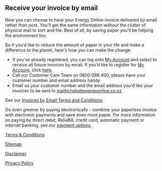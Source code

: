 
 	
## Receive your invoice by email
 
Now you can choose to have your Energy Online invoice delivered by email rather than post.  You'll get the same information without the clutter of physical mail to sort and file.  Best of all, by saving paper you’ll be helping the environment too.

So if you’d like to reduce the amount of paper in your life and make a difference to the planet, here's how you can make the change:

- If you've already registered, you can log onto [My Account](http://www.energyonline.co.nz/Default.aspx?tabid=204) and select to receive all future invoices by email.  If you'd like to register for [My Account](http://www.energyonline.co.nz/Default.aspx?tabid=204), click [here](http://www.energyonline.co.nz/Default.aspx?tabid=204).
- Call our Customer Care Team on 0800 086 400; please have your customer number and email address handy
- Email us your customer number and the email address you'd like your invoices to be sent to <mailto:help@energyonline.co.nz>


See our [Invoices by Email Terms and Conditions](http://www.energyonline.co.nz/Default.aspx?tabid=203).

Go even greener by paying electronically - combine your paperless invoice with electronic payments and save even more paper.  For more information on paying by direct debit, ReliaBill, credit card, automatic payment or internet banking, see our [payment options](http://www.energyonline.co.nz/Default.aspx?tabid=61).





[Terms & Conditions](http://www.energyonline.co.nz/terms)

[Sitemap](http://www.energyonline.co.nz/home/site_map)

[Disclaimer](http://www.energyonline.co.nz/home/site_map/disclaimer)

[Privacy Policy](http://www.energyonline.co.nz/home/site_map/privacy_policy)